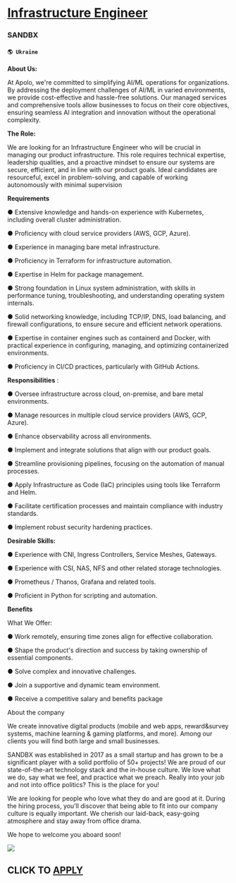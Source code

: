 # [Infrastructure Engineer](https://www.remotewlb.com/apply/infrastructure-engineer-87459)  
### SANDBX  
#### `🌎 Ukraine`  

**About Us:**

At Apolo, we're committed to simplifying AI/ML operations for organizations. By addressing the deployment challenges of AI/ML in varied environments, we provide cost-effective and hassle-free solutions. Our managed services and comprehensive tools allow businesses to focus on their core objectives, ensuring seamless AI integration and innovation without the operational complexity.

 **The Role:**

We are looking for an Infrastructure Engineer who will be crucial in managing our product infrastructure. This role requires technical expertise, leadership qualities, and a proactive mindset to ensure our systems are secure, efficient, and in line with our product goals. Ideal candidates are resourceful, excel in problem-solving, and capable of working autonomously with minimal supervision

 **Requirements**

● Extensive knowledge and hands-on experience with Kubernetes, including overall cluster administration.

● Proficiency with cloud service providers (AWS, GCP, Azure).

● Experience in managing bare metal infrastructure.

● Proficiency in Terraform for infrastructure automation.

● Expertise in Helm for package management.

● Strong foundation in Linux system administration, with skills in performance tuning, troubleshooting, and understanding operating system internals.

● Solid networking knowledge, including TCP/IP, DNS, load balancing, and firewall configurations, to ensure secure and efficient network operations.

● Expertise in container engines such as containerd and Docker, with practical experience in configuring, managing, and optimizing containerized environments.

● Proficiency in CI/CD practices, particularly with GitHub Actions.

 **Responsibilities** :

● Oversee infrastructure across cloud, on-premise, and bare metal environments.

● Manage resources in multiple cloud service providers (AWS, GCP, Azure).

● Enhance observability across all environments.

● Implement and integrate solutions that align with our product goals.

● Streamline provisioning pipelines, focusing on the automation of manual processes.

● Apply Infrastructure as Code (IaC) principles using tools like Terraform and Helm.

● Facilitate certification processes and maintain compliance with industry standards.

● Implement robust security hardening practices.

 **Desirable Skills:**

● Experience with CNI, Ingress Controllers, Service Meshes, Gateways.

● Experience with CSI, NAS, NFS and other related storage technologies.

● Prometheus / Thanos, Grafana and related tools.

● Proficient in Python for scripting and automation.

 **Benefits**

What We Offer:

● Work remotely, ensuring time zones align for effective collaboration.

● Shape the product's direction and success by taking ownership of essential components.

● Solve complex and innovative challenges.

● Join a supportive and dynamic team environment.

● Receive a competitive salary and benefits package

  
  

About the company

  

We create innovative digital products (mobile and web apps, reward&survey systems, machine learning & gaming platforms, and more). Among our clients you will find both large and small businesses.

SANDBX was established in 2017 as a small startup and has grown to be a significant player with a solid portfolio of 50+ projects! We are proud of our state-of-the-art technology stack and the in-house culture. We love what we do, say what we feel, and practice what we preach. Really into your job and not into office politics? This is the place for you!

We are looking for people who love what they do and are good at it. During the hiring process, you’ll discover that being able to fit into our company culture is equally important. We cherish our laid-back, easy-going atmosphere and stay away from office drama.

We hope to welcome you aboard soon!

![](https://remotive.com/job/track/1903795/blank.gif?source=public_api)  
## CLICK TO [APPLY](https://www.remotewlb.com/apply/infrastructure-engineer-87459)

